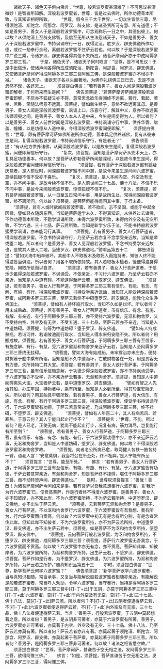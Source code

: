 <!-- { "loadSidebar": true } -->
　　诸欲天子、诸色天子俱白佛言：“世尊，般若波罗蜜甚深难了！不可思议甚深微妙！是智者所知解。深般若波罗蜜者，世尊，皆是过去佛时，所作功德善本所致，与真知识相得所致。
　　“世尊，假令三千大千世界，一切众生皆信三尊，尽得须陀洹、斯陀含、阿那含、阿罗汉、辟支佛，是诸圣贤所可有慧、所有道德；不如是善男子、善女人于是深般若波罗蜜中，可念观称乐一日之中，其德出彼上。何以故？从须陀洹上至辟支佛智，及信至无所从生法忍诸天子，不如是善男子、善女人于深般若波罗蜜中，书持讽诵守行一日，疾得泥洹，胜罗汉、辟支佛道所作功德，或过一劫奉行余经，离般若波罗蜜不住萨云若也。何以故？于是深般若波罗蜜中广说三乘，令诸罗汉、辟支佛各得其信不失所应，诸菩萨摩诃萨亦于中成阿耨多罗三耶三菩。”
　　于是，诸色天子、诸欲天子同时叹言：“世尊，是不可思议！于是中出信乐，使诸声闻各得所应成须陀洹、斯陀含、阿那含、阿罗汉、辟支佛道，又使诸菩萨摩诃萨得成阿耨多罗三耶三菩阿惟三佛，是深般若波罗蜜亦不增亦不减。”
　　诸色天子、诸欲天子各以头面著地，为佛作礼绕佛三匝已去，去是不远忽然不现，各还天上。
　　须菩提白佛言：“若有善男子、善女人闻是深般若波罗蜜即解者，于何所来而生是间？”
　　佛告须菩提：“若菩萨摩诃萨闻是深般若波罗蜜即解，不厌亦不狐疑又亦不碍，意常思念欲乐得闻终不远离，若行、若起、若坐、若卧，常随法师意不远离。须菩提，譬如新生犊子，意终不欲远离其母。是善男子、善女人闻是深般若波罗蜜，讽诵上口，乐喜守行，解其中义，意亦不欲远离法师须臾之间。是善男子、善女人本从人道中来，今生是间复得为人。所以者何？以是善男子、善女人前世时闻是深般若波罗蜜，书持讽诵守行中事，供养华香、缯盖、幢幡，以是功德从人道中来，今得深般若波罗蜜闻便即解。”
　　须菩提白佛言：“世尊，颇有菩萨摩诃萨如佛所说所作功德，善本具足供养诸佛，复有从彼来生是间，复得深般若波罗蜜，书持讽诵信乐守行，有是者无？”
　　佛告须菩提：“有从他方供养诸佛，从闻深般若波罗蜜，以是故来生是间，复得深般若波罗蜜，闻便即解信乐守行。
　　“复次，须菩提，当知是菩萨摩诃萨从兜术天上，亦复具足功德善本。何以故？是菩萨从弥勒菩萨所闻是深经，以是故今来生是间，得深般若波罗蜜闻便即解信乐守行。
　　“须菩提，若有菩萨于深般若波罗蜜有狐疑厌意者，是人前世时，闻深般若波罗蜜不问中慧，是故今来虽生是间闻六波罗蜜，意续狐疑不信不受亦不喜乐。
　　“复次，须菩提，是人本闻内空、外空及有无空，亦不问中事，是故今续不信不乐。是人前世闻三十七品、佛十八法，不信不乐不问中事，是故今来闻般若波罗蜜，惊怪狐疑不信不乐。
　　“复次，须菩提，若有菩萨闻般若波罗蜜，从一日至五日常问中事，用是故所生处，常得闻深般若波罗蜜，终不离所问。何以故？须菩提，是菩萨但能得闻问其中事，于行未备。
　　“须菩提，若有人或时欲闻般若波罗蜜，若不欲闻，志不坚固，或能于中起余因缘，譬如轻衣随风东西，当知是菩萨适学未久，不得真知识，未供养过去诸佛，不作功德善本所致，不勤学讽诵所致，未得六波罗蜜所致，未得内外空及有无空所致，不学六通、三十七品、萨云若所致。当知是新学少乐于法，不能书持般若波罗蜜受学讽诵，亦未能习行其事。
　　“须菩提，若有善男子、善女人行菩萨道者，得深般若波罗蜜，不念书持讽诵守行，乃至萨云若亦复不念学受亲近故，当知是辈或堕二地。所以者何？是善男子、善女人见深般若波罗蜜，不念书持受学亲近故也，是故其人便入二地，当堕罗汉、辟支佛道地。”譬喻品第五十二
　　佛告须菩提：“譬如大海中船卒破坏，其船中人不取板木及取死人而抱持者，知彼人终不能得渡皆当俱没。所以者何？用各不取所依持故。其人若取板木樯者，径便得渡身得安隐，用取所依而以自济。
　　“须菩提，若有善男子、善女人行菩萨道者，于信乐少虽得深般若波罗蜜，不讽诵受，不依亲近，不习行六波罗蜜，乃至萨云若亦不亲近，当知是人中道有碍，不能逮得至萨云若，当取罗汉、辟支佛证。
　　“须菩提，若有善男子、善女人行菩萨道，于阿耨多罗三耶三菩有信乐、有能、有念、有解、有施、有行，得深般若波罗蜜，书持受学亲近讽诵，当知其人能受持深般若波罗蜜，成阿耨多罗三耶三菩，至萨云若终不中碍堕罗汉、辟支佛道，能教化众生净佛国土。
　　“须菩提，譬如有人持坏瓶行取水，当知不久如是烂坏。所以者何？用未成熟故。须菩提，若有善男子、善女人行菩萨道者，虽有信乐、有念、有施、有解、有亲近、有行于阿耨多罗三耶三菩，亦不受持六波罗蜜，无沤和拘舍罗，又不受持内空、外空及有无空，不受五通、三十七品，至萨云若亦不亲近，当知是人中道妨碍。须菩提，何等为中道妨碍？堕于罗汉、辟支佛道。
　　“譬如有人持成熟瓶，若诣河井、若诣陂池而行取水，当知是人得水来归安隐不失。所以者何？用瓶成故。须菩提，若有善男子、善女人行菩萨道，于阿耨多罗三耶三菩有至信乐、有施念解、有行、有慧，受六波罗蜜沤和拘舍罗亲近萨云若，当知是人至阿耨多罗三耶三菩终无挂碍。
　　“须菩提，譬如大海有始成船，未牢撑治亦未庄办，便持财货著于船中乘有所诣，当知是船不久中道而坏，亡散财物各在一处，用是贾客无有方便，失所持物亡其大宝。须菩提，若有善男子、善女人欲行菩萨事，于阿耨多罗三耶三菩，虽有信乐信施念解，于功德少得深般若波罗蜜，亦不书持讽诵受学，于六波罗蜜亦不受学，亦不亲近萨云若事，无沤和拘舍罗。须菩提，当知是人中道妨碍离失大宝。大宝者萨云若，是中道堕罗汉、辟支佛道。
　　“譬如有智之人先治其船，办庄牢固，持物著中，乘有所至，当知是人必到所至，得其珍宝安隐无失。所以者何？用其船具牢强所致。若有善男子、善女人行菩萨道，有大信乐、有施、有念、有解、有行于阿耨多罗三耶三菩，得深般若波罗蜜，便受学书持讽诵守行，于六波罗蜜皆有功德，于萨云若意常亲近，乃成阿耨多罗三耶三菩，终不挂碍，不堕罗汉、辟支佛道。
　　“须菩提，譬如有人年百二十，其人有病若风、若寒热。于意云何？其人宁能自起止行步不？”
　　须菩提言：“世尊，不能。所以者何？是人已老，正使无病，犹尚不能起止行步，况复有病，筋力消尽，岂复能行有所至到？”
　　“须菩提，若有善男子、善女人行菩萨道，于阿耨多罗三耶三菩，虽有信乐、有施、有念、有能、有行，于六波罗蜜功德中少，亦不亲近萨云若事，无沤和拘舍罗，当知是人中道妨碍，堕罗汉、辟支佛道。何以故？不得深般若波罗蜜沤和拘舍罗故。
　　“须菩提，向者老公所病已愈，取两健人各扶一腋各持一臂，语老人言：‘安意莫惧，我当将公在所至处，终不相弃。’是人宁能有所至不？”
　　须菩提言：“世尊，能至所处。”
　　佛言：“若有善男子、善女人行菩萨道，于阿耨多罗三耶三菩有至信乐、有能、有施、有行、有慧，于六波罗蜜皆有功德，于萨云若意常亲近，有沤和拘舍罗，知是菩萨终不挂碍，堪任于阿耨多罗三耶三菩，而不动转堕声闻、辟支佛道也。”
　　是时，世尊叹须菩提言：“善哉！善哉！为诸菩萨摩诃萨今问如来是事。若有菩萨以吾我意想奉行六波罗蜜，言‘我所为行六波罗蜜’已，便贡高菩萨，作是行者终不得度六波罗蜜。是善男子、善女人亦不知彼岸，亦不知此岸，不为六波罗蜜所持，不为萨云若所持，中道堕罗汉、辟支佛地，亦不出生于萨云若。
　　“须菩提，云若菩萨无沤和拘舍罗？是善男子、善女人行菩萨道，不以沤和拘舍罗行六波罗蜜，于六波罗蜜皆有吾我想、我有所为，行六波罗蜜而自贡高。何以故？六波罗蜜中初无有是念有所分别，有是念者常住此岸，但知此岸不知彼者，不为六波罗蜜所持，亦不为萨云若所持，中道堕罗汉、辟支佛道，亦不出生萨云若中。须菩提，如是菩萨不为沤和拘舍罗所持，便堕罗汉、辟支佛中。
　　“须菩提，云何菩萨行般若波罗蜜，为沤和拘舍罗所持，不堕罗汉、辟支佛道，成阿耨多罗三耶三菩？须菩提，菩萨行六波罗蜜无吾我念，于六波罗蜜而不贡高。何以故？六波罗蜜中亦无有念，亦不贡高。菩萨知此岸、知彼岸者，为六波罗蜜所持，为沤和拘舍罗所持，出生萨云若，不堕罗汉、辟支佛道。须菩提，菩萨作如是行者，为不堕罗汉、辟支佛道，为六波罗蜜所持，为沤和拘舍罗所持，为萨云若之所护。”随真知识品第五十三
　　尔时，须菩提白佛言：“世尊，新学菩萨云何学六波罗蜜？”
　　佛告须菩提：“新学菩萨欲学六波罗蜜者，当与真知识相随，常当承事，又复当与能解说般若波罗蜜者相随亦亲近。有能解说是般若波罗蜜者，常当呼人劝助，令学六波罗蜜，当守奉行，当持是得阿耨多罗三耶三菩，莫于阿耨多罗三耶三菩中[打-丁+此]于五阴，亦莫于阿耨多罗三耶三菩中[打-丁+此]六波罗蜜，莫[打-丁+此]于内外空及有无空，莫[打-丁+此]三十七品、佛十八法，莫[打-丁+此]萨云若。所以者何？不[打-丁+此]五阴者便逮得萨云若，不[打-丁+此]六波罗蜜者便逮得萨云若，不[打-丁+此]内外空及有无空、三十七品、佛十八法者便逮得萨云若。当言：‘善男子，行般若波罗蜜，于五阴中莫起想著之意。所以者何？善男子，是五阴非可著者，亦莫于六波罗蜜有所著。善男子，六波罗蜜亦非可著者，亦莫著于内空、外空及有无空、三十七品、佛十八法，乃至萨云若亦莫有著。所以者何？萨云若者亦非有著。亦莫起著于须陀洹、斯陀含、阿那含、阿罗汉、辟支佛，亦莫起著于菩萨乘，亦莫起著于阿耨多罗三耶三菩。所以者何？善男子，是阿耨多罗三耶三菩非可著者。何以故？诸法之相皆悉空故。’”
　　须菩提白佛言：“世尊，菩萨摩诃萨，甚谦苦于空无相之法，发阿耨多罗三耶三菩，欲得阿惟三佛。”
　　佛言：“如是，须菩提，菩萨甚谦苦于空无相之法，发阿耨多罗三耶三菩，得阿惟三佛。
